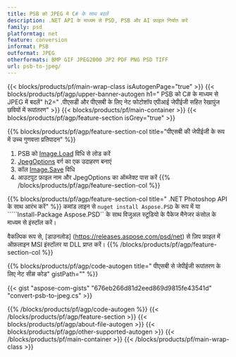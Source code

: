 ```yaml
---
title: PSB को JPEG में C# के साथ बदलें
description: .NET API के माध्यम से PSD, PSB और AI फ़ाइल निर्यात करें
family: psd
platformtag: net
feature: conversion
informat: PSB
outformat: JPEG
otherformats: BMP GIF JPEG2000 JP2 PDF PNG PSD TIFF
url: psb-to-jpeg/
---
```


{{< blocks/products/pf/main-wrap-class isAutogenPage="true" >}}
{{< blocks/products/pf/agp/upper-banner-autogen h1=" PSB को C# के माध्यम से JPEG में बदलें" h2=" .पीएसडी और पीएसबी के लिए नेट फोटोशॉप एपीआई जेपीईजी सहित रेखापुंज छवियों में रूपांतरण" >}}
{{< blocks/products/pf/main-container >}}
{{< blocks/products/pf/agp/feature-section isGrey="true" >}}

{{% blocks/products/pf/agp/feature-section-col title="पीएसबी की जेपीईजी के रूप में उच्च गुणवत्ता प्रतिपादन" %}}
1. PSB को [Image.Load](https://apireference.aspose.com/psd/net/aspose.psd/image/methods/load/index) विधि से लोड करें
1. [JpegOptions](https://apireference.aspose.com/psd/net/aspose.psd.imageoptions/jpegoptions) वर्ग का एक उदाहरण बनाएं
1. कॉल [Image.Save](https://apireference.aspose.com/psd/net/aspose.psd/image/methods/save/index) विधि
1. आउटपुट फ़ाइल नाम और JpegOptions का ऑब्जेक्ट पास करें
{{% /blocks/products/pf/agp/feature-section-col %}}

{{% blocks/products/pf/agp/feature-section-col title=" .NET Photoshop API के साथ आरंभ करें" %}}
कमांड लाइन से ```nuget install Aspose.PSD``` के रूप में या `````Install-Package Aspose.PSD`` के साथ विजुअल स्टूडियो के पैकेज मैनेजर कंसोल के माध्यम से इंस्टॉल करें।

वैकल्पिक रूप से, [डाउनलोड] (https://releases.aspose.com/psd/net) से ज़िप फ़ाइल में ऑफ़लाइन MSI इंस्टॉलर या DLL प्राप्त करें।
{{% /blocks/products/pf/agp/feature-section-col %}}

{{% blocks/products/pf/agp/code-autogen title=" पीएसबी से जेपीईजी रूपांतरण के लिए नेट सी# कोड" gistPath="" %}}

{{< gist "aspose-com-gists" "676eb266d81d2eed869d9815fe43541d" "convert-psb-to-jpeg.cs" >}}

{{% /blocks/products/pf/agp/code-autogen %}}
{{< /blocks/products/pf/agp/feature-section >}}
{{< blocks/products/pf/agp/about-file-autogen >}}
{{< blocks/products/pf/agp/other-supported-autogen >}}
{{< /blocks/products/pf/main-container >}}
{{< /blocks/products/pf/main-wrap-class >}}
